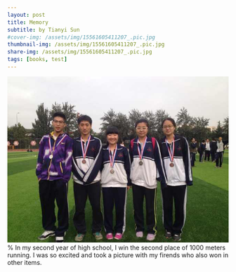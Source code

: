 ```yaml
---
layout: post
title: Memory
subtitle: by Tianyi Sun
#cover-img: /assets/img/15561605411207_.pic.jpg
thumbnail-img: /assets/img/15561605411207_.pic.jpg
share-img: /assets/img/15561605411207_.pic.jpg
tags: [books, test]
---
```


![Crepe](/assets/img/15561605411207_.pic.jpg)
% In my second year of high school, I win the second place of 1000 meters running. I was so excited and took a picture with my firends who also won in other items.

